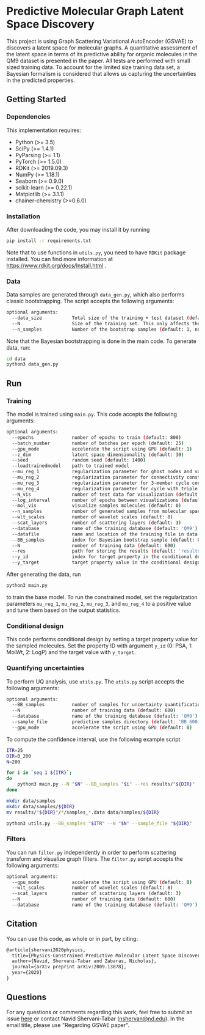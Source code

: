 Predictive Molecular Graph Latent Space Discovery
======================================

This project is using Graph Scattering Variational AutoEncoder (GSVAE) to discovers a latent space for molecular graphs. A quantitative assessment of the latent space in terms of its predictive ability for organic molecules in the QM9 dataset is presented in the paper. All tests are performed with small sized training data. To account for the limited size training data set, a Bayesian formalism is considered that allows us capturing the uncertainties in the predicted properties.

## Getting Started

### Dependencies

This implementation requires:

* Python (>= 3.5)
* SciPy (>= 1.4.1)
* PyParsing (>= 1.1)
* PyTorch (>= 1.5.0)
* RDKit (>= 2019.09.3)
* NumPy (>= 1.18.1)
* Seaborn (>= 0.9.0)
* scikit-learn (>= 0.22.1)
* Matplotlib (>= 3.1.1)
* chainer-chemistry (>=0.6.0)

### Installation

After downloading the code, you may install it by running

```bash
pip install -r requirements.txt
```

Note that to use functions in `utils.py`, you need to have `RDKit` package installed. You can find more information at https://www.rdkit.org/docs/Install.html .

### Data

Data samples are generated through `data_gen.py`, which also performs classic bootstrapping. The script accepts the following arguments:

```bash
optional arguments:
  --data_size           Total size of the training + test dataset (default: 100000)
  --N                   Size of the training set. This only affects the bootstrapping (default: 600)
  --n_samples           Number of the bootstrap samples (default: 1, no bootstrap)
```

Note that the Bayesian bootstrapping is done in the main code. To generate data, run:

```bash
cd data
python3 data_gen.py
```

## Run

### Training

The model is trained using `main.py`. This code accepts the following arguments:

```bash
optional arguments:
  --epochs              number of epochs to train (default: 800)
  --batch_number        number of batches per epoch (default: 25)
  --gpu_mode            accelerate the script using GPU (default: 1)
  --z_dim               latent space dimensionality (default: 30)
  --seed                random seed (default: 1400)
  --loadtrainedmodel    path to trained model
  --mu_reg_1            regularization parameter for ghost nodes and valence constraint (default: 0)
  --mu_reg_2            regularization parameter for connectivity constraint (default: 0)
  --mu_reg_3            regularization parameter for 3-member cycle constraint (default: 0)
  --mu_reg_4            regularization parameter for cycle with triple bond constraint (default: 0)
  --N_vis               number of test data for visualization (default: 3000)
  --log_interval        number of epochs between visualizations (default: 200)
  --mol_vis             visualize samples molecules (default: 0)
  --n_samples           number of generated samples from molecular space (default: 10000)
  --wlt_scales          number of wavelet scales (default: 8)
  --scat_layers         number of scattering layers (default: 3)
  --database            name of the training database (default: 'QM9')
  --datafile            name and location of the training file in data folder (default: 'QM9_0.data')
  --BB_samples          index for Bayesian bootstrap sample (default: 0)
  --N                   number of training data (default: 600)
  --res                 path for storing the results (default: 'results/')
  --y_id                index for target property in the conditional design (default: None, unconditional design)
  --y_target            target property value in the conditional design (default: None, unconditional design)
```

After generating the data, run

```bash
python3 main.py
```

to train the base model. To run the constrained model, set the regularization parameters `mu_reg_1`, `mu_reg_2`, `mu_reg_3`, and `mu_reg_4` to a positive value and tune them based on the output statistics.

### Conditional design

This code performs conditional design by setting a target property value for the sampled molecules. Set the property ID with argument `y_id` (0: PSA, 1: MolWt, 2: LogP) and the target value with `y_target`.

### Quantifying uncertainties

To perform UQ analysis, use `utils.py`. The `utils.py` script accepts the following arguments:

```bash
optional arguments:
  --BB_samples          number of samples for uncertainty quantification (default: 0)
  --N                   number of training data (default: 600)
  --database            name of the training database (default: 'QM9')
  --sample_file         predictive samples directory (default: 'BB_600')
  --gpu_mode            accelerate the script using GPU (default: 0)
```

To compute the confidence interval, use the following example script

```bash
ITR=25
DIR=B_200
N=200

for i in `seq 1 ${ITR}`;
do
    python3 main.py --N "$N" --BB_samples "$i" --res results/"${DIR}"
done

mkdir data/samples
mkdir data/samples/${DIR}
mv results/"${DIR}"/*/samples_*.data data/samples/${DIR}

python3 utils.py --BB_samples "$ITR" --N "$N" --sample_file "${DIR}"
```

### Filters

You can run `filter.py` independently in order to perform scattering transform and visualize graph filters. The `filter.py` script accepts the following arguments:

```bash
optional arguments:
  --gpu_mode            accelerate the script using GPU (default: 0)
  --wlt_scales          number of wavelet scales (default: 8)
  --scat_layers         number of scattering layers (default: 3)
  --N                   number of training data (default: 600)
  --database            name of the training database (default: 'QM9')
```

## Citation

You can use this code, as whole or in part, by citing:
```latex
@article{shervani2020physics,
  title={Physics-Constrained Predictive Molecular Latent Space Discovery with Graph Scattering Variational Autoencoder},
  author={Navid, Shervani-Tabar and Zabaras, Nicholas},
  journal={arXiv preprint arXiv:2009.13878},
  year={2020}
}
```

## Questions

For any questions or comments regarding this work, feel free to submit an issue [here](https://github.com/nshervt/GSVAE/issues) or contact Navid Shervani-Tabar (nshervan@nd.edu). In the email title, please use "Regarding GSVAE paper".
